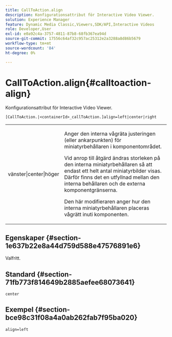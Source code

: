 ```yaml
---
title: CallToAction.align
description: Konfigurationsattribut för Interactive Video Viewer.
solution: Experience Manager
feature: Dynamic Media Classic,Viewers,SDK/API,Interactive Videos
role: Developer,User
exl-id: e0a92c4a-3757-4811-87b8-68fb367ea94d
source-git-commit: 17556c64af32c957ac25312e2a3288a8d86b5679
workflow-type: tm+mt
source-wordcount: '84'
ht-degree: 0%

---
```


# CallToAction.align{#calltoaction-align}

Konfigurationsattribut för Interactive Video Viewer.

`[CallToAction.|<containerId>_callToAction.]align=left|center|right`

<table id="table_441553CD34C94A58A9D7CBF772DEDDB6"> 
 <tbody> 
  <tr> 
   <td colname="col1"> <p> <span class="codeph"> vänster|center|höger</span> </p> </td> 
   <td colname="col2"> <p> Anger den interna vågräta justeringen (eller ankarpunkten) för miniatyrbehållaren i komponentområdet. </p> <p>Vid anrop till åtgärd ändras storleken på den interna miniatyrbehållaren så att endast ett helt antal miniatyrbilder visas. Därför finns det en utfyllnad mellan den interna behållaren och de externa komponentgränserna. </p> <p>Den här modifieraren anger hur den interna miniatyrbehållaren placeras vågrätt inuti komponenten. </p> </td> 
  </tr> 
 </tbody> 
</table>

## Egenskaper {#section-1e637b22e8a44d759d588e47576891e6}

Valfritt.

## Standard {#section-71fb773f814649b2885aefee68073641}

`center`

## Exempel {#section-bce98c31f08a4a0ab262fab7f95ba020}

```
align=left
```
